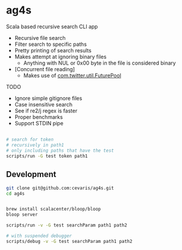 # ag4s
Scala based recursive search CLI app

- Recursive file search
- Filter search to specific paths
- Pretty printing of search results
- Makes attempt at ignoring binary files
  - Anything with NUL or 0x00 byte in the file is considered binary
- [Concurrent file reading]
  - Makes use of [com.twitter.util.FuturePool](https://github.com/twitter/util/blob/master/util-core/src/main/scala/com/twitter/util/FuturePool.scala#L47) 

TODO
- Ignore simple gitignore files
- Case insensitive search
- See if re2/j regex is faster
- Proper benchmarks
- Support STDIN pipe

## 
```bash
# search for token 
# recursively in path1 
# only including paths that have the test
scripts/run -G test token path1
```

## Development

``` bash
git clone git@github.com:cevaris/ag4s.git
cd ag4s


brew install scalacenter/bloop/bloop
bloop server

scripts/run -v -G test searchParam path1 path2

# with suspended debugger
scripts/debug -v -G test searchParam path1 path2
```


